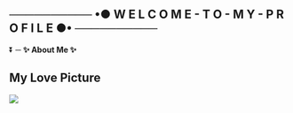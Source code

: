 ## ────────── •● W E L C O M E - T O - M Y - P R O F I L E ●• ──────────

⏬ ─ **✨ About Me ✨** 


## My Love Picture
![](https://cdn.discordapp.com/attachments/831877886680104971/905424865190899723/Konachan.com_-_323955_sample.jpg)
